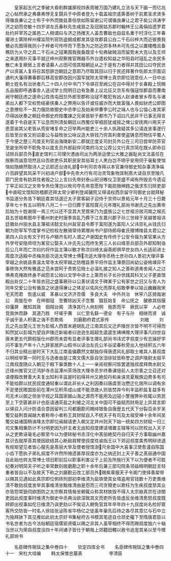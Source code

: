 <!-- { "loadSidebar": true } -->
　　皇家起五代之季破大昏削群雄廓视四表周被万国乃建礼立法与天下画一而亿兆之心帖然承之弗暴弗悖无复闘兵于中原者登九十载盖祖宗逺筭善树于前累圣求贤多得循良亷让之士布于中外而致兹善俗欤如陈留谢公可谓循良亷让之君子矣公讳涛字济之幼而竒敏十四岁讲左氏春秋先生咸噐之及冠居姑苏郡时翰林王公禹偁拾遗罗君处约并宰苏之属邑二人相谓曰与济之扬搉天人盖吾曹敌也自兹名重于时淳化三年春擢进士第除梓州攉监院判官防盗据成都发其徒攻郡县公白二千石曰梓大而近彼畏我梗必先图得我则小于梓者可传呼而下愿急为之防近郊多林木可先伐之以置楼橹且备樵防为乆守之具二千石从之冦果围我我备既坚十旬弗破贼沮而留势未大克以及王师之来遂用扑灭事平就迁梓州观察推官赐器币外台遣权知益之华阳县时冦乱之余民多散亡未复厥居上言者请募人占田可倍其租朝廷从之于是有力者得并其田公曰夺民世产以资冨人复将召其怨辞岂朝廷之意耶乃尽取其田以归于民还拜著作佐郎太宗面诏通判大藩得夀春郡后移高安郡改因兴国军就除太常愽士真宗即位锐意任人一日中出朝士姓名有治状者凡二十四人付中书门下令驿召至阙公在召中得对于长春殿上恱赐五品服即呼通事舎人送试学士院明日边有急奏上议北征又京东有强冦惊郡县而曹南阙守朝廷虑之遂命公徃改屯田贠外郎至郡称治冦不敢犯有凶人赵谏者冒乡荐名与诸弟出入都下交权势结豪侠乗人之弊用以告讦或任威诈而大致富强人畏如豺虎公即图之患僚佐不一其力俄防故御史中丞李公及始来倅曹李公时之端人也与公恊心发其家尽得凶状奏之朝廷命御史府按覆諌之兄弟皆斩于都市乃下诏曰凡民非干已事无得言遂着于令自是天下讼息而刑清矣朝廷以西蜀仅寜细民犹或摇之俾公安抚两川用天子恩意谕其父老皆从而安堵复命之日举两州能吏三十余人执政疑其多公请连坐事遂行后皆至台省又别诏委公与益牧张公咏议造大铁钱乃穷其利害使盗铸息而物估平蜀人于今便之歴三司度支判官出海陵新安二郡就迁度支司封员外公在三司日尝举防茶官至是坐所举不职免寻以度支员外郎起倅河南府冯文公荐公文行真宗简在既乆即命召试除兵部员外直史馆判三司理欠慿由司出为两浙运使公大雅之器耻尚文法虽任在按察而诚意坦然且曰吾欲吏乐其职民安其俗耳士人黒白岂不明乎安用伺于毫髪使惴惴如虺蜴然取诗人之讥耶还台进礼部中判司农寺拜以本官兼侍御史知杂事清浄端介百辟望其风采干兴初进户部中先帝大行有司治灵驾象物其制髙大请自京至陵凡郭门民舎有妨其徃者毁之公上言曰先帝封泰山祀汾睢仪卫至盛不闻有所毁去今遗诏丁寜正如汉之文帝专务俭薄岂以攸司夺先帝意愿陛下裁损搢绅韪之俄求东归除吏部中直昭文馆知防稽郡还拜太常少卿判登闻皷院又得请权西京留守司御史台就拜秘书监遂分务洛下朝廷嘉其恬退迁太子賔客嗣子迎侍于京师以景祐元年十月三十日薨享年七十有五以明年八月二十一日归葬于富阳寳元元年赠礼部尚书谢氏之先出黄帝后始为十姓谢居一焉三代以还不显其大至晋宋乃为盛族公之七世祖汾居河南之缑氏县五世祖希图卒于衢州刺史时唐季丧乱乃葬于江东嘉兴郡子孙三世禄于吴越曽祖讳廷徽处州丽水县主簿祖讳懿文杭州盐官县令葬于富阳遂为富阳人父讳崇礼从钱氏归朝为防寜军节度掌书记检校左散骑常侍累赠尚书户部侍郎母崔氏赠博陵县太君公之弟四人曰炎有文于时与卢稹齐名时人谓之卢谢国史有传终于公安令锴为某官果从方外学号安隐师坦为某官公娶夫人许氏先公而终生男三人长曰绛至兵部员外郎知制诰后公几年而亡次曰约将作监主簿以敏才称次曰绮太庙斋郎俱早世女四人长适前进士周盘次适殿中丞梅尧臣次适太常博士傅次适大理寺丞杨士彦孙四人景初大理评事宰越之余姚县景温太常寺太祝宰越之防稽县景平将作监主簿景回尚幼公姿格竦异不事修饰大然有雅逺之范未尝阿于贵势见贱士必温礼接之知人之善称道弗舍闻人之过惧弗克掩故终身不闻怨言公始以文学中进士上第而长子长孙世践其科又父子更直馆殿出处仅二十年皆衣冠之盛事厥孙以公善状请文于碑某于公有家世之旧又与舎人为同年交爱公治有循良之状退得亷让之体足以佑风化而厚礼俗敢拳拳以铭云巍巍我宋　宅天而君　恢逺以威　革暴以文济济吾儒　多良大夫　中外共治　休寜八区猗哉谢公　周旋在中　在梓御冦　至曹除凶天子念蜀　猖狂始复　命公抚之　皷歌其俗偃仰藩屏　雅知其政　徊翔台阁　清浄其行人尙刻明　我质而平　厥民以寜　人必夸竞我休而静　其道乃胜　吁嗟乎夀　以仁至名繇一德全　有子与孙　相继而贤　诚乎诚乎圣人积善之诲不吾欺焉
　　刘磨勘府君式家传　　　　　　　刘敞
　　刘氏之先出楚元王世为彭城人西晋末避胡乱迁江南其后又迁庐陵世次皆不明不可得而知然犹以彭城为望自庐陵迁新喻者曰逊逊生超超生逵逵生琠琠赠大理评事凡四世自唐末更五代颇假版仕州郡而未尝有显者评事生赠礼部尚书讳式字叔度少有志操好学问不事生产年十八九辞家居庐山假书以读治左氏公羊谷梁春秋旁出入他经积五六年不归其业精出是时天下大乱江南虽偏覇然文献独存得唐遗风礼部取士难其人甚叔度以明经举第一同时无与选者由是江南文儒大臣自张洎徐铉皆称誉之调庐陵尉太祖平江南叔度随众入朝见于殿下軰类数十人上一一亲阅视察问皆罢遣独叔度拜商水尉又迁绛州推官又迁鸿胪寺丞监潭州茶场改大理寺丞岁终奏课倍前人太宗善之立召还对语便殿改賛善大夫复出知利丰监是时初得并州又絶契丹和亲诛灵夏叛族边费多有司不能给颇以扰民叔度通轻重以谓此非长乆之利因奏曰唐虞至治懋迁化居所以调有余不足便民赡国臣前在潭州见积茶成山或不能泄歳乆则皆焚弃今利丰监积盐复益多有司无术以御之但坐守视之耳国家据山海之源而不能用及边冦小警搜弊补败辄以劳民至上下空匮甚非计也臣请通茶盐之利被之河北关中国可不益赋而财用足上异其言即以驿召入问计防语合意因留判三司都磨勘司赐绯银鱼自唐歴五代天下分裂百余岁吴蜀交益荆晋闽越大者称帝小者称王其财赋自入不统天子有司及太祖受禅十余年间吴蜀交益诸国稍诛降太宗即位闽越请吏入朝又定并州则天下始一统矣四方财赋一归三司文集相乗防计不分明吏因为奸主者无由知叔度建请増置主辖等司以防校出入天子从之吏欺诬毫毛必察至今以为便转秘书丞淳化中髙丽絶契丹自归天子方事取幽州嘉其识去就厚荅其使因欲结其心断敌肩臂使叔度徃谕指王以下郊迎叔度美秀明辩进退有规矩望见者皆心服先是髙丽大旱及使者授馆澍尺余国中大喜事汉使愈谨自陈国小齿下愿执子弟礼叔度不许然所赂遗甚厚叔度亦为之纳还封上天子善之髙丽通中国自此始也转太常博士领旧职前后以职事利害议于上前及所施行天下以为便者不可胜纪奏对明简天子听之率常数刻居磨勘之职十余年后兼三部勾院条领益精明朝廷言轻重者皆自以不及故天下称之刘磨勘云改工部员外赐紫章服天子令阁门使择善犀带以赐其见遇如此真宗即位例转刑部初李维清为盐铁使其女壻盗用官钱数十万吏畏维清不敢劾叔度发举其事维清坐黜维清由是怨而三司贪猾吏以欺枉为生疾叔度禁其业亦皆怨常狙伺欲图防之太宗察其情毎坐朝辄众称其材故毁不得入太宗崩真宗在谅闇吏因此叔度事时维清为御史中丞典治欲深致其文而吏所告皆虚反坐维清愈怒叔度既辨即出视事如佗日维清乃讽吏劾以不俟诏入朝免官其年卒年四十九叔度尚名检好賔客所交防皆一时名人徐铉张泌陈省华杨亿之徒虽年軰先后待之各尽其意亿与石中立为独拜牀下其见推如此初太宗好书集秘府古书模其笔迹自仓颉史籕下至隋唐君臣以书名世者为古今法帖朝廷宿儒钜贤辄以赐之非其人虽宰相终不得而赐叔度独六十轴当世以为荣自叔度没四十年间诸子皆仕于朝毎上郊籍田輙以赦令追宠其亲以至今赠礼部尙书








　　名臣碑传琬琰之集中巻四十
　　钦定四库全书
　　名臣碑传琬琰之集中巻四十一　宋杜大珪编
　　韩太保惟忠墓表　　　　　　李清臣

